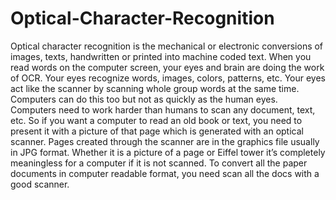 # Optical-Character-Recognition
Optical character recognition is the mechanical or electronic conversions of images, texts, handwritten or printed into machine coded text. When you read words on the computer screen, your eyes and brain are doing the work of OCR. Your eyes recognize words, images, colors, patterns, etc. Your eyes act like the scanner by scanning whole group words at the same time. Computers can do this too but not as quickly as the human eyes. Computers need to work harder than humans to scan any document, text, etc. So if you want a computer to read an old book or text, you need to present it with a picture of that page which is generated with an optical scanner. Pages created through the scanner are in the graphics file usually in JPG format. Whether it is a picture of a page or Eiffel tower it’s completely meaningless for a computer if it is not scanned. To convert all the paper documents in computer readable format, you need scan all the docs with a good scanner. 
